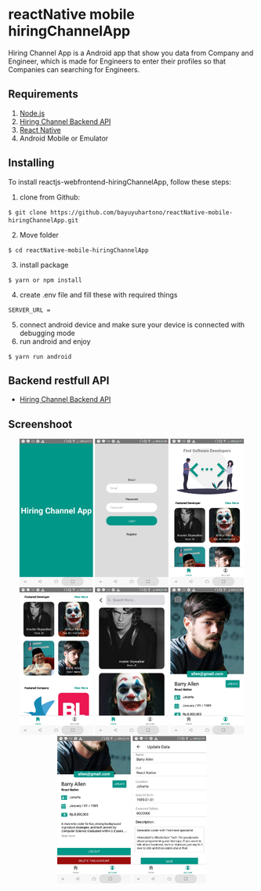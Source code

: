 


# reactNative mobile hiringChannelApp
Hiring Channel App is a Android app that show you data from Company and Engineer, which is made for Engineers to enter their profiles so that Companies can searching for Engineers.

## Requirements
1. [Node.js](https://nodejs.org/en/)
2. [Hiring Channel Backend API](https://github.com/bayuyuhartono/expressjs-restful-hiringChannelApp)
3. [React Native](https://facebook.github.io/react-native/)
4. Android Mobile or Emulator

## Installing
To install reactjs-webfrontend-hiringChannelApp, follow these steps:
1. clone from Github:
```
$ git clone https://github.com/bayuyuhartono/reactNative-mobile-hiringChannelApp.git
```
2. Move folder
```
$ cd reactNative-mobile-hiringChannelApp
```
3. install package
```
$ yarn or npm install
```
4. create .env file and fill these with required things
```
SERVER_URL =
```
5. connect android device and make sure your device is connected with debugging mode
6. run android and enjoy
```
$ yarn run android
```

## Backend restfull API
- [Hiring Channel Backend API](https://github.com/bayuyuhartono/expressjs-restful-hiringChannelApp)

## Screenshoot

<div align="center">
    <img width="150" src="https://raw.githubusercontent.com/bayuyuhartono/reactNative-mobile-hiringChannelApp/master/public/splash.jpg">
    <img width="150" src="https://raw.githubusercontent.com/bayuyuhartono/reactNative-mobile-hiringChannelApp/master/public/auth.jpg">
    <img width="150" src="https://raw.githubusercontent.com/bayuyuhartono/reactNative-mobile-hiringChannelApp/master/public/home.jpg">
    <img width="150" src="https://raw.githubusercontent.com/bayuyuhartono/reactNative-mobile-hiringChannelApp/master/public/home2.jpg">
    <img width="150" src="https://raw.githubusercontent.com/bayuyuhartono/reactNative-mobile-hiringChannelApp/master/public/engineerlist.jpg">
    <img width="150" src="https://raw.githubusercontent.com/bayuyuhartono/reactNative-mobile-hiringChannelApp/master/public/profile.jpg">
    <img width="150" src="https://raw.githubusercontent.com/bayuyuhartono/reactNative-mobile-hiringChannelApp/master/public/profile2.jpg">
    <img width="150" src="https://raw.githubusercontent.com/bayuyuhartono/reactNative-mobile-hiringChannelApp/master/public/update.jpg">
</div>
